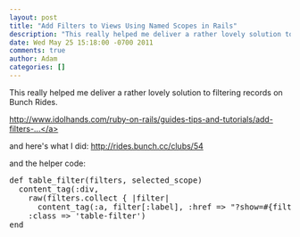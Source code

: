 ```yaml
---
layout: post
title: "Add Filters to Views Using Named Scopes in Rails"
description: "This really helped me deliver a rather lovely solution to filtering records on Bunch Rides. http://www.idolhands.com/ruby-on-rails/guides-tips-and-tutorials/add-filters-... and here's what I did: http://rides.bunch.cc/clubs/54 and the helper code:..."
date: Wed May 25 15:18:00 -0700 2011
comments: true
author: Adam
categories: []
---
```


This really helped me deliver a rather lovely solution to filtering records on Bunch Rides.

<a href="http://www.idolhands.com/ruby-on-rails/guides-tips-and-tutorials/add-filters-to-views-using-named-scopes-in-rails">http://www.idolhands.com/ruby-on-rails/guides-tips-and-tutorials/add-filters-...</a>

and here's what I did: <a href="http://rides.bunch.cc/clubs/54">http://rides.bunch.cc/clubs/54</a>

and the helper code:

<div class="CodeRay">
  <div class="code"><pre>def table_filter(filters, selected_scope)
  content_tag(:div,
    raw(filters.collect { |filter| 
      content_tag(:a, filter[:label], :href =&gt; &quot;?show=#{filter[:scope]}&quot;, :class =&gt; ('selected' if filter[:scope] == selected_scope)) }),  
    :class =&gt; 'table-filter')
end</pre></div>
</div>